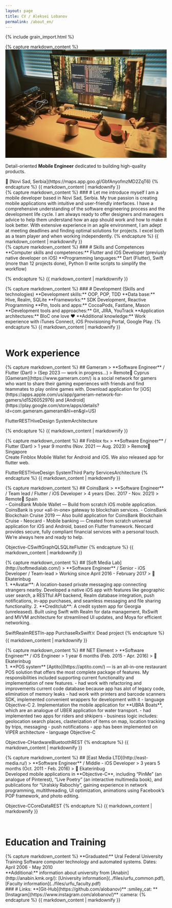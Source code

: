 ```yaml
---
layout: page
title: CV / Aleksei Lobanov
permalink: /about_en/
---
```


{% include grain_import.html %}

<div class="bubble">
{% capture markdown_content %}

<img src="/assets/img/workplace.jpeg" alt="Description" class="full-width-rounded-image">

Detail-oriented **Mobile Engineer** dedicated to building high-quality products.
<div class="spacer"></div>
<span class='tag'>📍 [Novi Sad, Serbia](https://maps.app.goo.gl/GbfAnyofmzMD2ZqT6)</span>
{% endcapture %}
{{ markdown_content | markdownify }}
</div>

<div class="bubble yellow">
{% capture markdown_content %}
### # Let me introduce myself
I am a mobile developer based in Novi Sad, Serbia. My true passion is creating mobile applications with intuitive and user-friendly interfaces. I have a comprehensive understanding of the software engineering process and the development life cycle. I am always ready to offer designers and managers advice to help them understand how an app should work and how to make it look better. With extensive experience in an agile environment, I am adept at meeting deadlines and finding optimal solutions for projects. I excel both as a team player and when working independently.
{% endcapture %}
{{ markdown_content | markdownify }}
</div>

<div class="bubble">
{% capture markdown_content %}
### # Skills and Competences
**Computer skills and competences:** Flutter and iOS Developer (previusly native developer on iOS)  
**Programming languages:** Dart (Flutter), Swift (more than 12 projects done), Python (I write scripts to simplify the workflow)

{% endcapture %}
{{ markdown_content | markdownify }}
</div>

<div class="bubble">
{% capture markdown_content %}
### # Development (Skills and technologies)
**Development skills:** OOP, POP, TDD  
**Data base:** Hive, Realm, SQLite  
**Frameworks:** SDK Development, Reactive Programming  
**Pm, tools and apps:** CocoaPods, Fastlane, Mason  
**Development tools and approaches:** Git, JIRA, YouTrack  
**Application architectures:** BloC one love ❤️  
**Additional knowledge:** Work experience with iTunes Connect, iOS Provisioning Portal, Google Play.
{% endcapture %}
{{ markdown_content | markdownify }}
</div>

<br/>

<h1>Work experience</h1>

<div class="bubble">
{% capture markdown_content %}
## Gameram
> **Software Engineer** / Flutter (Dart)  
> (Sep 2023 — work in progress...)  
> <span class='tag'>Remote</span><span class='tag'>📍 Cyprus</span>

<br/>
[Gameram](https://www.gameram.com/) is a social network for gamers who want to share their gaming experiences with friends and find teammates to play online games with. Download application for [iOS](https://apps.apple.com/us/app/gameram-network-for-gamers/id1526052976) and [Android](https://play.google.com/store/apps/details?id=com.gameram.gameram&hl=en&gl=US)

<br/>

<span class='tag small'>Flutter</span><span class='tag small'>REST</span><span class='tag small'>Hive</span><span class='tag small'>Design System</span><span class='tag small'>Architecture</span>

{% endcapture %}
{{ markdown_content | markdownify }}
</div>

<div class="bubble">
{% capture markdown_content %}
## Finblox <small class="superscript">fbx</small>
> **Software Engineer** / Flutter (Dart)  
> 1 year 9 months (Nov. 2021 — Aug. 2023)  
> <span class='tag'>Remote</span><span class='tag'>📍 Singapore</span>

<br/>
Create Finblox Mobile Wallet for Android and iOS. We also released app for flutter web.

<br/>

<span class='tag small'>Flutter</span><span class='tag small'>REST</span><span class='tag small'>Hive</span><span class='tag small'>Design System</span><span class='tag small'>Third Party Services</span><span class='tag small'>Architecture</span>
{% endcapture %}
{{ markdown_content | markdownify }}
</div>

<div class="bubble">
{% capture markdown_content %}
## CoinsBank
> **Software Engineer** / Team lead / Flutter / iOS Developer  
> 4 years (Dec. 2017 -  Nov. 2021)  
> <span class='tag'>Remote</span><span class='tag'>📍 Spain</span>

<br/>
- CoinsBank Mobile Wallet — Build from scratch iOS mobile application. CoinsBank is your «all-in-one» gateway to blockchain services.
- CoinsBank Blockchain Cruise 2019 — Also build application for CoinsBank Blockchain Cruise
- Neocard - Mobile banking — Created from scratch universal application for iOS and Android, based on Flutter framework. Neocard provides secure, fully compliant financial services with a personal touch. We’re always here and ready to help.

<span class='tag small'>Objective-C</span><span class='tag small'>Swift</span><span class='tag small'>GraphQL</span><span class='tag small'>SQLite</span><span class='tag small'>Flutter</span>
{% endcapture %}
{{ markdown_content | markdownify }}
</div>

<div class="bubble">
{% capture markdown_content %}
## [Soft Media Lab](http://softmedialab.com/)
> **Software Engineer** / Senior - iOS Developer / Team-lead
> Working since April 2016 - February 2017  
> <span class='tag'>📍 Ekaterinbug</span>

<br/>
1. **Avatar**: A location-based private messaging app connecting strangers nearby. Developed a native iOS app with features like geographic user search, a RESTful API backend, Realm database integration, push notifications, in-app purchases, and seamless messaging and file sharing functionality. 
2. **Creditclub**: A credit system app for Georgia (unreleased). Built using Swift with Realm for data management, RxSwift and MVVM architecture for streamlined UI updates, and Moya for efficient networking.

<span class='tag small'>Swift</span><span class='tag small'>Realm</span><span class='tag small'>REST</span><span class='tag small'>In-app Purchase</span><span class='tag small'>RxSwift</span><span class='tag small'>☠️ Dead project</span>
{% endcapture %}
{{ markdown_content | markdownify }}
</div>

<div class="bubble">
{% capture markdown_content %}
## NET Element
> **Software Engineer** / iOS Engineer  
> 1 year 6 months (Feb. 2015 - Apr. 2016)  
> <span class='tag'>📍 Ekaterinbug</span>

<br/>
1. **POS system** [Aptito](https://aptito.com/) — is an all-in-one restaurant POS solution that offers the most complete package of features. My responsibilities included supporting current functionality and implementation of new features.
    - had work with refactoring and improvements current code database because app has alot of legacy code, elimination of memory leaks
    - had work with printers and barcode scanners SDK, implemented convenient wrappers for development with it
    - language Objective-C
2. Implementation the mobile application for **UBRA Boats**, which are an analogue of UBER application for water transport.
    - had implemented two apps for riders and shkipers
    - business logic includes: geolocation search places, clasterization of items on map, location tracking by trips, messaging
    - push notifications
    - app has been implemented on VIPER architecture
    - language Objective-C
  
<span class='tag small'>Objective-C</span><span class='tag small'>Hardware</span><span class='tag small'>Bluetooth</span><span class='tag small'>REST</span>
{% endcapture %}
{{ markdown_content | markdownify }}
</div>

<div class="bubble">
{% capture markdown_content %}
## [East Media LTD](http://east-media.ru/)  
> **Software Engineer** / Middle - iOS Developer  
> 3 years 5 months (Oct. 2011 - Feb. 2016)  
> <span class='tag'>📍 Ekaterinbug</span>

<br/>
Developed mobile applications in **Objective-C**, including “PinMe” (an analogue of Pinterest), “Live Poetry” (an interactive multimedia book), and publications for “Uralskiy Rabochiy”, gaining experience in network programming, multithreading, UI optimization, animations using Facebook’s POP framework, and photo editing.

<br/>

<span class='tag small'>Objective-C</span><span class='tag small'>CoreData</span><span class='tag small'>REST</span>
{% endcapture %}
{{ markdown_content | markdownify }}
</div>

<br />

<h1>Education and Training</h1>

<div class="bubble purple">
{% capture markdown_content %}
**Graduated:** Ural Federal University Training Software computer technology and automated systems. Dates: April 2006 - May 2010<br/>
**Additional:** information about university from [Anabin](http://anabin.kmk.org/): [University information](../files/urfu_common.pdf), [Faculty information](../files/urfu_faculty.pdf)
  
<br/>
### # Links:
**[Git-Hub](https://github.com/alobanov)** :smiley_cat:  
**[Instagram](https://www.instagram.com/alobanov/)** :camera:
{% endcapture %}
{{ markdown_content | markdownify }}
</div>
